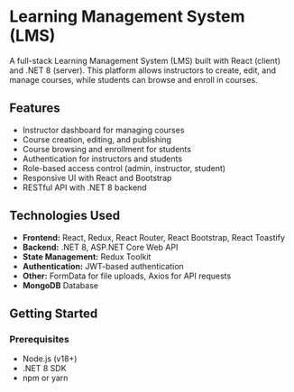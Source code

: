# Learning Management System (LMS)

A full-stack Learning Management System (LMS) built with React (client) and .NET 8 (server). This platform allows instructors to create, edit, and manage courses, while students can browse and enroll in courses.

## Features

- Instructor dashboard for managing courses
- Course creation, editing, and publishing
- Course browsing and enrollment for students
- Authentication for instructors and students
- Role-based access control (admin, instructor, student)
- Responsive UI with React and Bootstrap
- RESTful API with .NET 8 backend

## Technologies Used

- **Frontend:** React, Redux, React Router, React Bootstrap, React Toastify
- **Backend:** .NET 8, ASP.NET Core Web API
- **State Management:** Redux Toolkit
- **Authentication:** JWT-based authentication
- **Other:** FormData for file uploads, Axios for API requests
- **MongoDB** Database
## Getting Started

### Prerequisites

- Node.js (v18+)
- .NET 8 SDK
- npm or yarn
